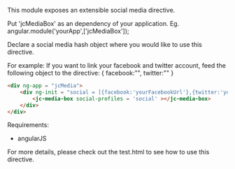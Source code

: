 This module exposes an extensible social media directive.

Put 'jcMediaBox' as an dependency of your application. 
Eg. angular.module('yourApp',['jcMediaBox']);

Declare a social media hash object where you would like to use this directive.

For example: 
If you want to link your facebook and twitter account, feed the following object to the directive:
{
    facebook:"",
    twitter:""
}

```html 
<div ng-app = "jcMedia">
    <div ng-init = "social = [{facebook:'yourFacebookUrl'},{twitter:'yourTwitterUrl'}]">
        <jc-media-box social-profiles = 'social' ></jc-media-box>
    </div>
</div>

```
Requirements:
- angularJS

For more details, please check out the test.html to see how to use this directive.
